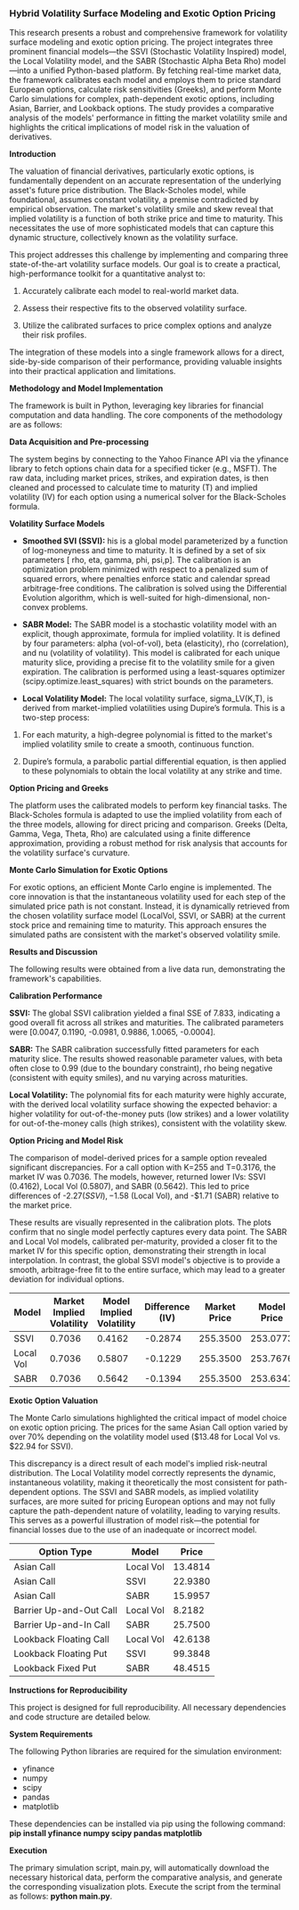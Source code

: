 ### **Hybrid Volatility Surface Modeling and Exotic Option Pricing**

This research presents a robust and comprehensive framework for volatility surface modeling and exotic option pricing. The project integrates three prominent financial models—the SSVI (Stochastic Volatility Inspired) model, the Local Volatility model, and the SABR (Stochastic Alpha Beta Rho) model—into a unified Python-based platform. By fetching real-time market data, the framework calibrates each model and employs them to price standard European options, calculate risk sensitivities (Greeks), and perform Monte Carlo simulations for complex, path-dependent exotic options, including Asian, Barrier, and Lookback options. The study provides a comparative analysis of the models' performance in fitting the market volatility smile and highlights the critical implications of model risk in the valuation of derivatives. 

**Introduction**

The valuation of financial derivatives, particularly exotic options, is fundamentally dependent on an accurate representation of the underlying asset's future price distribution. The Black-Scholes model, while foundational, assumes constant volatility, a premise contradicted by empirical observation. The market's volatility smile and skew reveal that implied volatility is a function of both strike price and time to maturity. This necessitates the use of more sophisticated models that can capture this dynamic structure, collectively known as the volatility surface.

This project addresses this challenge by implementing and comparing three state-of-the-art volatility surface models. Our goal is to create a practical, high-performance toolkit for a quantitative analyst to:

1. Accurately calibrate each model to real-world market data.

2. Assess their respective fits to the observed volatility surface.

3. Utilize the calibrated surfaces to price complex options and analyze their risk profiles.

The integration of these models into a single framework allows for a direct, side-by-side comparison of their performance, providing valuable insights into their practical application and limitations.

**Methodology and Model Implementation**

The framework is built in Python, leveraging key libraries for financial computation and data handling. The core components of the methodology are as follows:

**Data Acquisition and Pre-processing**

The system begins by connecting to the Yahoo Finance API via the yfinance library to fetch options chain data for a specified ticker (e.g., MSFT). The raw data, including market prices, strikes, and expiration dates, is then cleaned and processed to calculate time to maturity (T) and implied volatility (IV) for each option using a numerical solver for the Black-Scholes formula.

**Volatility Surface Models**

* **Smoothed SVI (SSVI):** his is a global model parameterized by a function of log-moneyness and time to maturity. It is defined by a set of six parameters [
rho,
eta,
gamma,
phi,
psi,p]. The calibration is an optimization problem minimized with respect to a penalized sum of squared errors, where penalties enforce static and calendar spread arbitrage-free conditions. The calibration is solved using the Differential Evolution algorithm, which is well-suited for high-dimensional, non-convex problems.

* **SABR Model:** The SABR model is a stochastic volatility model with an explicit, though approximate, formula for implied volatility. It is defined by four parameters: alpha (vol-of-vol), beta (elasticity), rho (correlation), and nu (volatility of volatility). This model is calibrated for each unique maturity slice, providing a precise fit to the volatility smile for a given expiration. The calibration is performed using a least-squares optimizer (scipy.optimize.least_squares) with strict bounds on the parameters.

* **Local Volatility Model:** The local volatility surface, 
sigma_LV(K,T), is derived from market-implied volatilities using Dupire’s formula. This is a two-step process:

1. For each maturity, a high-degree polynomial is fitted to the market's implied volatility smile to create a smooth, continuous function.

2. Dupire’s formula, a parabolic partial differential equation, is then applied to these polynomials to obtain the local volatility at any strike and time.

**Option Pricing and Greeks** 

The platform uses the calibrated models to perform key financial tasks. The Black-Scholes formula is adapted to use the implied volatility from each of the three models, allowing for direct pricing and comparison. Greeks (Delta, Gamma, Vega, Theta, Rho) are calculated using a finite difference approximation, providing a robust method for risk analysis that accounts for the volatility surface's curvature.

**Monte Carlo Simulation for Exotic Options**

For exotic options, an efficient Monte Carlo engine is implemented. The core innovation is that the instantaneous volatility used for each step of the simulated price path is not constant. Instead, it is dynamically retrieved from the chosen volatility surface model (LocalVol, SSVI, or SABR) at the current stock price and remaining time to maturity. This approach ensures the simulated paths are consistent with the market's observed volatility smile.

**Results and Discussion**

The following results were obtained from a live data run, demonstrating the framework's capabilities.

**Calibration Performance**

**SSVI:** The global SSVI calibration yielded a final SSE of 7.833, indicating a good overall fit across all strikes and maturities. The calibrated parameters were [0.0047, 0.1190, -0.0981, 0.9886, 1.0065, -0.0004].

**SABR:** The SABR calibration successfully fitted parameters for each maturity slice. The results showed reasonable parameter values, with beta often close to 0.99 (due to the boundary constraint), rho being negative (consistent with equity smiles), and nu varying across maturities.

**Local Volatility:** The polynomial fits for each maturity were highly accurate, with the derived local volatility surface showing the expected behavior: a higher volatility for out-of-the-money puts (low strikes) and a lower volatility for out-of-the-money calls (high strikes), consistent with the volatility skew.

**Option Pricing and Model Risk**

The comparison of model-derived prices for a sample option revealed significant discrepancies. For a call option with K=255 and T=0.3176, the market IV was 0.7036. The models, however, returned lower IVs: SSVI (0.4162), Local Vol (0.5807), and SABR (0.5642). This led to price differences of -$2.27 (SSVI), -$1.58 (Local Vol), and -$1.71 (SABR) relative to the market price.

These results are visually represented in the calibration plots.  The plots confirm that no single model perfectly captures every data point. The SABR and Local Vol models, calibrated per-maturity, provided a closer fit to the market IV for this specific option, demonstrating their strength in local interpolation. In contrast, the global SSVI model's objective is to provide a smooth, arbitrage-free fit to the entire surface, which may lead to a greater deviation for individual options.

| Model | Market Implied Volatility | Model Implied Volatility | Difference (IV) | Market Price | Model Price | Difference (Price) |
|---|---|---|---|---|---|---|
| SSVI | 0.7036 | 0.4162 | -0.2874 | 255.3500 | 253.0773 | -2.2727 |
| Local Vol | 0.7036 | 0.5807 | -0.1229 | 255.3500 | 253.7676 | -1.5824 |
| SABR | 0.7036 | 0.5642 | -0.1394 | 255.3500 | 253.6347 | -1.7153 |

**Exotic Option Valuation**

The Monte Carlo simulations highlighted the critical impact of model choice on exotic option pricing. The prices for the same Asian Call option varied by over 70% depending on the volatility model used ($13.48 for Local Vol vs. $22.94 for SSVI).

This discrepancy is a direct result of each model's implied risk-neutral distribution. The Local Volatility model correctly represents the dynamic, instantaneous volatility, making it theoretically the most consistent for path-dependent options. The SSVI and SABR models, as implied volatility surfaces, are more suited for pricing European options and may not fully capture the path-dependent nature of volatility, leading to varying results. This serves as a powerful illustration of model risk—the potential for financial losses due to the use of an inadequate or incorrect model.

| Option Type | Model | Price |
|---|---|---|
| Asian Call | Local Vol | 13.4814 |
| Asian Call | SSVI | 22.9380 |
| Asian Call | SABR | 15.9957 |
| Barrier Up-and-Out Call | Local Vol | 8.2182 |
| Barrier Up-and-In Call | SABR | 25.7500 |
| Lookback Floating Call | Local Vol | 42.6138 |
| Lookback Floating Put | SSVI | 99.3848 |
| Lookback Fixed Put | SABR | 48.4515 |

**Instructions for Reproducibility**

This project is designed for full reproducibility. All necessary dependencies and code structure are detailed below.

**System Requirements**

The following Python libraries are required for the simulation environment:

* yfinance
* numpy
* scipy
* pandas
* matplotlib

These dependencies can be installed via pip using the following command: **pip install yfinance numpy scipy pandas matplotlib**

**Execution**

The primary simulation script, main.py, will automatically download the necessary historical data, perform the comparative analysis, and generate the corresponding visualization plots. Execute the script from the terminal as follows: **python main.py**.

